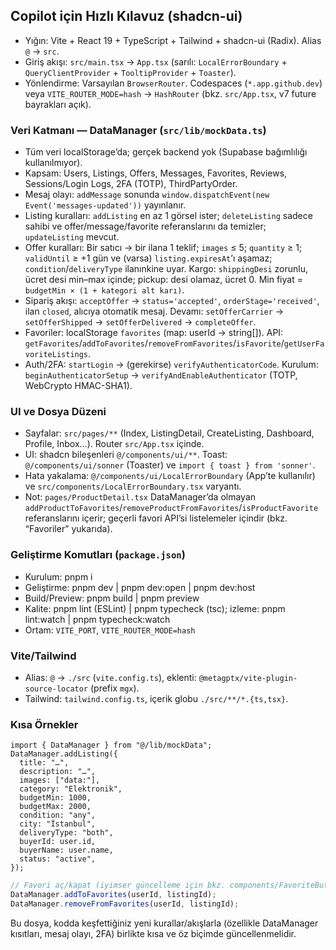 ## Copilot için Hızlı Kılavuz (shadcn-ui)

- Yığın: Vite + React 19 + TypeScript + Tailwind + shadcn-ui (Radix). Alias `@` → `src`.
- Giriş akışı: `src/main.tsx` → `App.tsx` (sarılı: `LocalErrorBoundary` + `QueryClientProvider` + `TooltipProvider` + `Toaster`).
- Yönlendirme: Varsayılan `BrowserRouter`. Codespaces (`*.app.github.dev`) veya `VITE_ROUTER_MODE=hash` → `HashRouter` (bkz. `src/App.tsx`, v7 future bayrakları açık).

### Veri Katmanı — DataManager (`src/lib/mockData.ts`)

- Tüm veri localStorage’da; gerçek backend yok (Supabase bağımlılığı kullanılmıyor).
- Kapsam: Users, Listings, Offers, Messages, Favorites, Reviews, Sessions/Login Logs, 2FA (TOTP), ThirdPartyOrder.
- Mesaj olayı: `addMessage` sonunda `window.dispatchEvent(new Event('messages-updated'))` yayınlanır.
- Listing kuralları: `addListing` en az 1 görsel ister; `deleteListing` sadece sahibi ve offer/message/favorite referanslarını da temizler; `updateListing` mevcut.
- Offer kuralları: Bir satıcı → bir ilana 1 teklif; `images` ≤ 5; `quantity` ≥ 1; `validUntil` ≥ +1 gün ve (varsa) `listing.expiresAt`’ı aşamaz; `condition`/`deliveryType` ilanınkine uyar. Kargo: `shippingDesi` zorunlu, ücret desi min–max içinde; pickup: desi olamaz, ücret 0. Min fiyat = `budgetMin × (1 + kategori alt karı)`.
- Sipariş akışı: `acceptOffer` → `status='accepted'`, `orderStage='received'`, ilan `closed`, alıcıya otomatik mesaj. Devamı: `setOfferCarrier` → `setOfferShipped` → `setOfferDelivered` → `completeOffer`.
- Favoriler: localStorage `favorites` (map: userId → string[]). API: `getFavorites`/`addToFavorites`/`removeFromFavorites`/`isFavorite`/`getUserFavoriteListings`.
- Auth/2FA: `startLogin` → (gerekirse) `verifyAuthenticatorCode`. Kurulum: `beginAuthenticatorSetup` → `verifyAndEnableAuthenticator` (TOTP, WebCrypto HMAC-SHA1).

### UI ve Dosya Düzeni

- Sayfalar: `src/pages/**` (Index, ListingDetail, CreateListing, Dashboard, Profile, Inbox…). Router `src/App.tsx` içinde.
- UI: shadcn bileşenleri `@/components/ui/**`. Toast: `@/components/ui/sonner` (Toaster) ve `import { toast } from 'sonner'`.
- Hata yakalama: `@/components/ui/LocalErrorBoundary` (App’te kullanılır) ve `src/components/LocalErrorBoundary.tsx` varyantı.
- Not: `pages/ProductDetail.tsx` DataManager’da olmayan `addProductToFavorites`/`removeProductFromFavorites`/`isProductFavorite` referanslarını içerir; geçerli favori API’si listelemeler içindir (bkz. “Favoriler” yukarıda).

### Geliştirme Komutları (`package.json`)

- Kurulum: pnpm i
- Geliştirme: pnpm dev | pnpm dev:open | pnpm dev:host
- Build/Preview: pnpm build | pnpm preview
- Kalite: pnpm lint (ESLint) | pnpm typecheck (tsc); izleme: pnpm lint:watch | pnpm typecheck:watch
- Ortam: `VITE_PORT`, `VITE_ROUTER_MODE=hash`

### Vite/Tailwind

- Alias: `@` → `./src` (`vite.config.ts`), eklenti: `@metagptx/vite-plugin-source-locator` (prefix `mgx`).
- Tailwind: `tailwind.config.ts`, içerik globu `./src/**/*.{ts,tsx}`.

### Kısa Örnekler

```tsx
import { DataManager } from "@/lib/mockData";
DataManager.addListing({
  title: "…",
  description: "…",
  images: ["data:"],
  category: "Elektronik",
  budgetMin: 1000,
  budgetMax: 2000,
  condition: "any",
  city: "İstanbul",
  deliveryType: "both",
  buyerId: user.id,
  buyerName: user.name,
  status: "active",
});
```

```ts
// Favori aç/kapat (iyimser güncelleme için bkz. components/FavoriteButton.tsx)
DataManager.addToFavorites(userId, listingId);
DataManager.removeFromFavorites(userId, listingId);
```

Bu dosya, kodda keşfettiğiniz yeni kurallar/akışlarla (özellikle DataManager kısıtları, mesaj olayı, 2FA) birlikte kısa ve öz biçimde güncellenmelidir.
